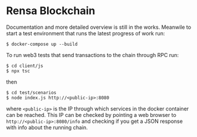 # Rensa Blockchain

Documentation and more detailed overview is still in the works. Meanwile to start a test environment that runs the latest progress of work run: 

```
$ docker-compose up --build
```

To run web3 tests that send transactions to the chain through RPC run:
```
$ cd client/js
$ npx tsc
```
then 
```
$ cd test/scenarios
$ node index.js http://<public-ip>:8080
```
where `<public-ip>` is the IP through which services in the docker container can be reached. This IP can be checked by pointing a web browser to `http://<public-ip>:8080/info` and checking if you get a JSON response with info about the running chain.